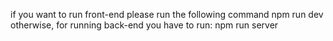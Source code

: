 if you want to run front-end please run the following command 
npm run dev
otherwise, for running back-end you have to run:
npm run server
